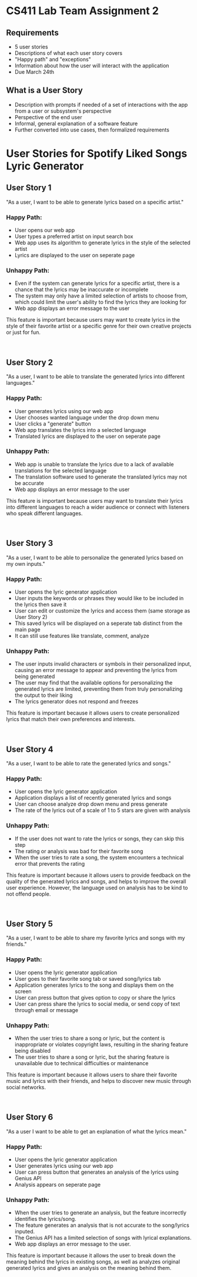 # CS411 Lab Team Assignment 2

## Requirements

- 5 user stories
- Descriptions of what each user story covers
- "Happy path" and "exceptions"
- Information about how the user will interact with the application
- Due March 24th

## What is a User Story
- Description with prompts if needed of a set of interactions with the app from a user or subsystem's perspective
- Perspective of the end user
- Informal, general explanation of a software feature
- Further converted into use cases, then formalized requirements

# User Stories for Spotify Liked Songs Lyric Generator

## User Story 1
"As a user, I want to be able to generate lyrics based on a specific artist."

### Happy Path:
- User opens our web app
- User types a preferred artist on input search box
- Web app uses its algorithm to generate lyrics in the style of the selected artist
- Lyrics are displayed to the user on seperate page

### Unhappy Path:
- Even if the system can generate lyrics for a specific artist, there is a chance that the lyrics may be inaccurate or incomplete
- The system may only have a limited selection of artists to choose from, which could limit the user's ability to find the lyrics they are looking for
- Web app displays an error message to the user

This feature is important because users may want to create lyrics in the style of their favorite artist or a specific genre for their own creative projects or just for fun.


&nbsp;
&nbsp;
&nbsp;


## User Story 2
"As a user, I want to be able to translate the generated lyrics into different languages."

### Happy Path:
- User generates lyrics using our web app
- User chooses wanted language under the drop down menu
- User clicks a "generate" button
- Web app translates the lyrics into a selected language
- Translated lyrics are displayed to the user on seperate page

### Unhappy Path:
- Web app is unable to translate the lyrics due to a lack of available translations for the selected language
- The translation software used to generate the translated lyrics may not be accurate
- Web app displays an error message to the user

This feature is important because users may want to translate their lyrics into different languages to reach a wider audience or connect with listeners who speak different languages.

&nbsp;
&nbsp;
&nbsp;

## User Story 3
"As a user, I want to be able to personalize the generated lyrics based on my own inputs."

### Happy Path:
- User opens the lyric generator application
- User inputs the keywords or phrases they would like to be included in the lyrics then save it
- User can edit or customize the lyrics and access them (same storage as User Story 2)
- This saved lyrics will be displayed on a seperate tab distinct from the main page
- It can still use features like translate, comment, analyze

### Unhappy Path:
- The user inputs invalid characters or symbols in their personalized input, causing an error message to appear and preventing the lyrics from being generated
- The user may find that the available options for personalizing the generated lyrics are limited, preventing them from truly personalizing the output to their liking
- The lyrics generator does not respond and freezes

This feature is important because it allows users to create personalized lyrics that match their own preferences and interests.

&nbsp;
&nbsp;
&nbsp;

## User Story 4
"As a user, I want to be able to rate the generated lyrics and songs."

### Happy Path:
- User opens the lyric generator application
- Application displays a list of recently generated lyrics and songs
- User can choose analyze drop down menu and press generate
- The rate of the lyrics out of a scale of 1 to 5 stars are given with analysis

### Unhappy Path:
- If the user does not want to rate the lyrics or songs, they can skip this step
- The rating or analysis was bad for their favorite song
- When the user tries to rate a song, the system encounters a technical error that prevents the rating

This feature is important because it allows users to provide feedback on the quality of the generated lyrics and songs, and helps to improve the overall user experience.
However, the language used on analysis has to be kind to not offend people.

&nbsp;
&nbsp;
&nbsp;

## User Story 5
"As a user, I want to be able to share my favorite lyrics and songs with my friends."

### Happy Path:
- User opens the lyric generator application
- User goes to their favorite song tab or saved song/lyrics tab
- Application generates lyrics to the song and displays them on the screen
- User can press button that gives option to copy or share the lyrics
- User can press share the lyrics to social media, or send copy of text through email or message

### Unhappy Path:
- When the user tries to share a song or lyric, but the content is inappropriate or violates copyright laws, resulting in the sharing feature being disabled
- The user tries to share a song or lyric, but the sharing feature is unavailable due to technical difficulties or maintenance

This feature is important because it allows users to share their favorite music and lyrics with their friends, and helps to discover new music through social networks.

&nbsp;
&nbsp;
&nbsp;

## User Story 6
"As a user I want to be able to get an explanation of what the lyrics mean."

### Happy Path:
- User opens the lyric generator application
- User generates lyrics using our web app
- User can press button that generates an analysis of the lyrics using Genius API
- Analysis appears on seperate page

### Unhappy Path:
- When the user tries to generate an analysis, but the feature incorrectly identifies the lyrics/song.
- The feature generates an analysis that is not accurate to the song/lyrics inputed.
- The Genius API has a limited selection of songs with lyrical explanations.
- Web app displays an error message to the user.

This feature is important because it allows the user to break down the meaning behind the lyrics in existing songs, as well as analyzes original generated lyrics and gives an analysis on the meaning behind them.
